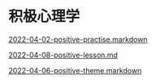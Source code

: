 # 积极心理学

[2022-04-02-positive-practise.markdown](2022-04-02-positive-practise.m/2022-04-02-positive-practise.markdown.md "2022-04-02-positive-practise.markdown")

[2022-04-08-positive-lesson.md](2022-04-08-positive-lesson.md/2022-04-08-positive-lesson.md.md "2022-04-08-positive-lesson.md")

[2022-04-06-positive-theme.markdown](2022-04-06-positive-theme.mark/2022-04-06-positive-theme.markdown.md "2022-04-06-positive-theme.markdown")
